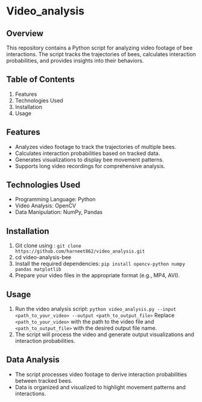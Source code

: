 # Video_analysis
## Overview
This repository contains a Python script for analyzing video footage of bee interactions. The script tracks the trajectories of bees, calculates interaction probabilities, and provides insights into their behaviors.

## Table of Contents
1. Features
2. Technologies Used
3. Installation
4. Usage
   
## Features
- Analyzes video footage to track the trajectories of multiple bees.
- Calculates interaction probabilities based on tracked data.
- Generates visualizations to display bee movement patterns.
- Supports long video recordings for comprehensive analysis.
  
## Technologies Used
- Programming Language: Python
- Video Analysis: OpenCV
- Data Manipulation: NumPy, Pandas

## Installation
1. Git clone using : `git clone https://github.com/harneet862/video_analysis.git`
2. cd video-analysis-bee
3. Install the required dependencies:
`pip install opencv-python numpy pandas matplotlib`
4. Prepare your video files in the appropriate format (e.g., MP4, AVI).

## Usage
1. Run the video analysis script:
`python video_analysis.py --input <path_to_your_video> --output <path_to_output_file>`
Replace `<path_to_your_video>` with the path to the video file and `<path_to_output_file>` with the desired output file name.
2. The script will process the video and generate output visualizations and interaction probabilities.

## Data Analysis
- The script processes video footage to derive interaction probabilities between tracked bees.
- Data is organized and visualized to highlight movement patterns and interactions.
